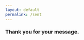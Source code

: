 ```yaml
---
layout: default
permalink: /sent
---
```


<div class="post">
	<h3 class="primary-color">Thank you for your message.</h3>
</div>

